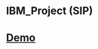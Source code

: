 <!--
    Title: SIC Project
    Author: somerongit (Someron Bakuli) 
-->

# IBM_Project (SIP)

# [Demo](https://somerongit.github.io/IBM_Project/)

<!--
    Title: SIC Project
    Author: somerongit (Someron Bakuli) 
-->
